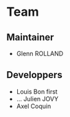 # Team 

## Maintainer 

- Glenn ROLLAND

## Developpers

- Louis Bon first
- ...
Julien JOVY
- Axel Coquin